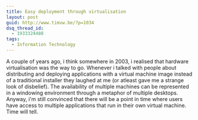 ```yaml
---
title: Easy deployment through virtualisation
layout: post
guid: http://www.timvw.be/?p=1034
dsq_thread_id:
  - 1933324488
tags:
  - Information Technology
---
```

A couple of years ago, i think somewhere in 2003, i realised that hardware virtualisation was the way to go. Whenever i talked with people about distributing and deploying applications with a virtual machine image instead of a traditional installer they laughed at me (or atleast gave me a strange look of disbelief). The availability of multiple machines can be represented in a windowing environment through a metaphor of multiple desktops. Anyway, i'm still convinced that there will be a point in time where users have access to multiple applications that run in their own virtual machine. Time will tell.
